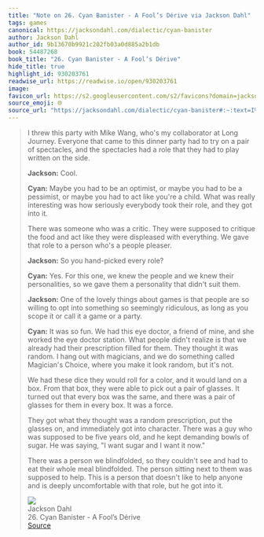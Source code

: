 ```yaml
---
title: "Note on 26. Cyan Banister - A Fool’s Dérive via Jackson Dahl"
tags: games
canonical: https://jacksondahl.com/dialectic/cyan-banister
author: Jackson Dahl
author_id: 9b13670b9921c202fb03a0d885a2b1db
book: 54487268
book_title: "26. Cyan Banister - A Fool’s Dérive"
hide_title: true
highlight_id: 930203761
readwise_url: https://readwise.io/open/930203761
image: 
favicon_url: https://s2.googleusercontent.com/s2/favicons?domain=jacksondahl.com
source_emoji: 🌐
source_url: "https://jacksondahl.com/dialectic/cyan-banister#:~:text=I%20threw%20this,got%20into%20it."
---
```


> I threw this party with Mike Wang, who's my collaborator at Long Journey. Everyone that came to this dinner party had to try on a pair of spectacles, and the spectacles had a role that they had to play written on the side.
> 
> **Jackson:** Cool.
> 
> **Cyan:** Maybe you had to be an optimist, or maybe you had to be a pessimist, or maybe you had to act like you're a child. What was really interesting was how seriously everybody took their role, and they got into it.
> 
> There was someone who was a critic. They were supposed to critique the food and act like they were displeased with everything. We gave that role to a person who's a people pleaser.
> 
> **Jackson:** So you hand-picked every role?
> 
> **Cyan:** Yes. For this one, we knew the people and we knew their personalities, so we gave them a personality that didn't suit them.
> 
> **Jackson:** One of the lovely things about games is that people are so willing to opt into something so seemingly ridiculous, as long as you scope it or call it a game or a party.
> 
> **Cyan:** It was so fun. We had this eye doctor, a friend of mine, and she worked the eye doctor station. What people didn't realize is that we already had their prescription filled for them. They thought it was random. I hang out with magicians, and we do something called Magician's Choice, where you make it look random, but it's not.
> 
> We had these dice they would roll for a color, and it would land on a box. From that box, they were able to pick out a pair of glasses. It turned out that every box was the same, and there was a pair of glasses for them in every box. It was a force.
> 
> They got what they thought was a random prescription, put the glasses on, and immediately got into character. There was a guy who was supposed to be five years old, and he kept demanding bowls of sugar. He was saying, "I want sugar and I want it now."
> 
> There was a person we blindfolded, so they couldn't see and had to eat their whole meal blindfolded. The person sitting next to them was supposed to help. This is a person that doesn't like to help anyone and is deeply uncomfortable with that role, but he got into it.
> <div class="quoteback-footer"><div class="quoteback-avatar"><img class="mini-favicon" src="https://s2.googleusercontent.com/s2/favicons?domain=jacksondahl.com"></div><div class="quoteback-metadata"><div class="metadata-inner"><span style="display:none">FROM:</span><div aria-label="Jackson Dahl" class="quoteback-author"> Jackson Dahl</div><div aria-label="26. Cyan Banister - A Fool’s Dérive" class="quoteback-title"> 26. Cyan Banister - A Fool’s Dérive</div></div></div><div class="quoteback-backlink"><a target="_blank" aria-label="go to the full text of this quotation" rel="noopener" href="https://jacksondahl.com/dialectic/cyan-banister#:~:text=I%20threw%20this,got%20into%20it." class="quoteback-arrow"> Source</a></div></div>